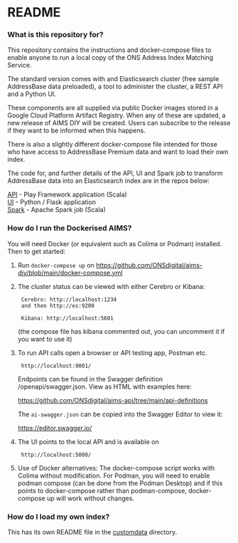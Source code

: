 # README #

### What is this repository for? ###

This repository contains the instructions and docker-compose files to enable anyone to run a local copy of the ONS Address Index Matching Service.

The standard version comes with and Elasticsearch cluster (free sample AddressBase data preloaded), a tool to administer the cluster, a REST API and a Python UI. 

These components are all supplied via public Docker images stored in a Google Cloud Platform Artifact Registry. When any of these are updated, a new release of AIMS DIY will be created. Users can subscribe to the release if they want to be informed when this happens.

There is also a slightly different docker-compose file intended for those who have access to AddressBase Premium data and want to load their own index. 

The code for, and further details of the API, UI and Spark job to transform AddressBase data into an Elasticsearch index are in the repos below:

[API](https://github.com/ONSdigital/aims-api) - Play Framework application (Scala)  
[UI](https://github.com/ONSdigital/address-index-ui) - Python / Flask application  
[Spark](https://github.com/ONSdigital/aims-spark) - Apache Spark job (Scala)

### How do I run the Dockerised AIMS? ###

You will need Docker (or equivalent such as Colima or Podman) installed. Then to get started:

1) Run ```docker-compose up``` on https://github.com/ONSdigital/aims-diy/blob/main/docker-compose.yml

2) The cluster status can be viewed with either Cerebro or Kibana:

        Cerebro: http://localhost:1234
        and then http://es:9200
    
        Kibana: http://localhost:5601
    (the compose file has kibana commented out, you can uncomment it if you want to use it)
    
3) To run API calls open a browser or API testing app, Postman etc.

        http://localhost:9001/
        
    Endpoints can be found in the Swagger definition /openapi/swagger.json. View as HTML with examples here: 

   https://github.com/ONSdigital/aims-api/tree/main/api-definitions
    
    The ```ai-swagger.json``` can be copied into the Swagger Editor to view it: 
    
    https://editor.swagger.io/

4) The UI points to the local API and is available on

        http://localhost:5000/

5) Use of Docker alternatives: The docker-compose script works with Colima without modification. For Podman, you will need to enable podman compose (can be done from the Podman Desktop) and if this points to docker-compose rather than podman-compose, docker-compose up will work without changes.
       
### How do I load my own index? ###

This has its own README file in the [customdata](customdata/README.md) directory. 
